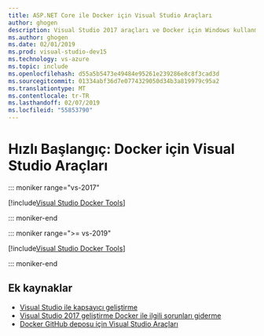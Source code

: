 ```yaml
---
title: ASP.NET Core ile Docker için Visual Studio Araçları
author: ghogen
description: Visual Studio 2017 araçları ve Docker için Windows kullanmayı öğrenin
ms.author: ghogen
ms.date: 02/01/2019
ms.prod: visual-studio-dev15
ms.technology: vs-azure
ms.topic: include
ms.openlocfilehash: d55a5b5473e49484e95261e239286e8c8f3cad3d
ms.sourcegitcommit: 01334abf36d7e0774329050d34b3a819979c95a2
ms.translationtype: MT
ms.contentlocale: tr-TR
ms.lasthandoff: 02/07/2019
ms.locfileid: "55853790"
---
```

# <a name="quickstart-visual-studio-tools-for-docker"></a>Hızlı Başlangıç: Docker için Visual Studio Araçları

::: moniker range="vs-2017"

[!include[Visual Studio Docker Tools](includes/vs-2017/docker-tools.md)]

::: moniker-end

::: moniker range=">= vs-2019"

[!include[Visual Studio Docker Tools](includes/vs-2019/docker-tools.md)]

::: moniker-end

## <a name="additional-resources"></a>Ek kaynaklar

* [Visual Studio ile kapsayıcı geliştirme](/visualstudio/containers)
* [Visual Studio 2017 geliştirme Docker ile ilgili sorunları giderme](vs-azure-tools-docker-troubleshooting-docker-errors.md)
* [Docker GitHub deposu için Visual Studio Araçları](https://github.com/Microsoft/DockerTools)

[0]:media/vs-azure-tools-docker-hosting-web-apps-in-docker/vs-acr-provisioning-dialog.png
